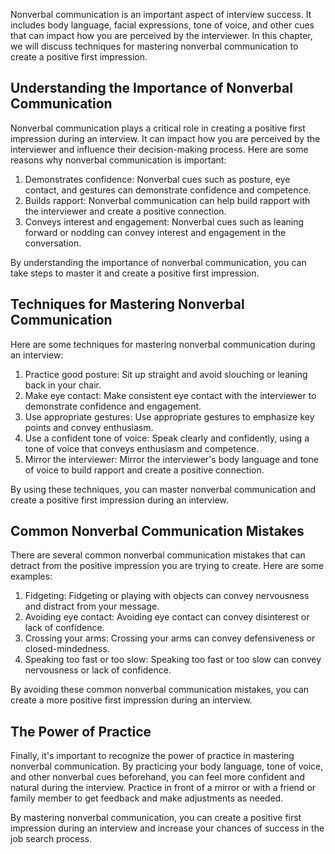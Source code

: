 
Nonverbal communication is an important aspect of interview success. It includes body language, facial expressions, tone of voice, and other cues that can impact how you are perceived by the interviewer. In this chapter, we will discuss techniques for mastering nonverbal communication to create a positive first impression.

Understanding the Importance of Nonverbal Communication
-------------------------------------------------------

Nonverbal communication plays a critical role in creating a positive first impression during an interview. It can impact how you are perceived by the interviewer and influence their decision-making process. Here are some reasons why nonverbal communication is important:

1. Demonstrates confidence: Nonverbal cues such as posture, eye contact, and gestures can demonstrate confidence and competence.
2. Builds rapport: Nonverbal communication can help build rapport with the interviewer and create a positive connection.
3. Conveys interest and engagement: Nonverbal cues such as leaning forward or nodding can convey interest and engagement in the conversation.

By understanding the importance of nonverbal communication, you can take steps to master it and create a positive first impression.

Techniques for Mastering Nonverbal Communication
------------------------------------------------

Here are some techniques for mastering nonverbal communication during an interview:

1. Practice good posture: Sit up straight and avoid slouching or leaning back in your chair.
2. Make eye contact: Make consistent eye contact with the interviewer to demonstrate confidence and engagement.
3. Use appropriate gestures: Use appropriate gestures to emphasize key points and convey enthusiasm.
4. Use a confident tone of voice: Speak clearly and confidently, using a tone of voice that conveys enthusiasm and competence.
5. Mirror the interviewer: Mirror the interviewer's body language and tone of voice to build rapport and create a positive connection.

By using these techniques, you can master nonverbal communication and create a positive first impression during an interview.

Common Nonverbal Communication Mistakes
---------------------------------------

There are several common nonverbal communication mistakes that can detract from the positive impression you are trying to create. Here are some examples:

1. Fidgeting: Fidgeting or playing with objects can convey nervousness and distract from your message.
2. Avoiding eye contact: Avoiding eye contact can convey disinterest or lack of confidence.
3. Crossing your arms: Crossing your arms can convey defensiveness or closed-mindedness.
4. Speaking too fast or too slow: Speaking too fast or too slow can convey nervousness or lack of confidence.

By avoiding these common nonverbal communication mistakes, you can create a more positive first impression during an interview.

The Power of Practice
---------------------

Finally, it's important to recognize the power of practice in mastering nonverbal communication. By practicing your body language, tone of voice, and other nonverbal cues beforehand, you can feel more confident and natural during the interview. Practice in front of a mirror or with a friend or family member to get feedback and make adjustments as needed.

By mastering nonverbal communication, you can create a positive first impression during an interview and increase your chances of success in the job search process.
